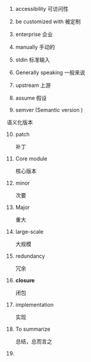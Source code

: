 1. accessibility
	可访问性
	
2. be customized with
	被定制
	
3. enterprise
	企业
	
4. manually
	手动的
	
5. stdin
	标准输入
	
6. Generally speaking
	一般来说
	
7. upstream
	上游
	
8. assume
	假设
	
9. semver  (Semantic version )

  语义化版本

10. patch 

    补丁

11. Core module

    核心版本

12. minor

    次要

13. Major

    重大

14. large-scale 

    大规模

15. redundancy

    冗余

16. **closure**

    闭包

17. implementation

    实现

18. To summarize

    总结，总而言之

19. 